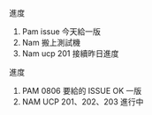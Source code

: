 進度

1. Pam issue 今天給一版
2. Nam 搬上測試機
3. Nam ucp 201 接續昨日進度

進度

1. PAM 0806 要給的 ISSUE OK 一版
2. NAM UCP 201、202、203 進行中
